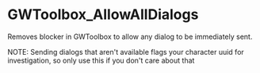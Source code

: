 # GWToolbox_AllowAllDialogs
Removes blocker in GWToolbox to allow any dialog to be immediately sent. 

NOTE: Sending dialogs that aren't available flags your character uuid for investigation, so only use this if you don't care about that
